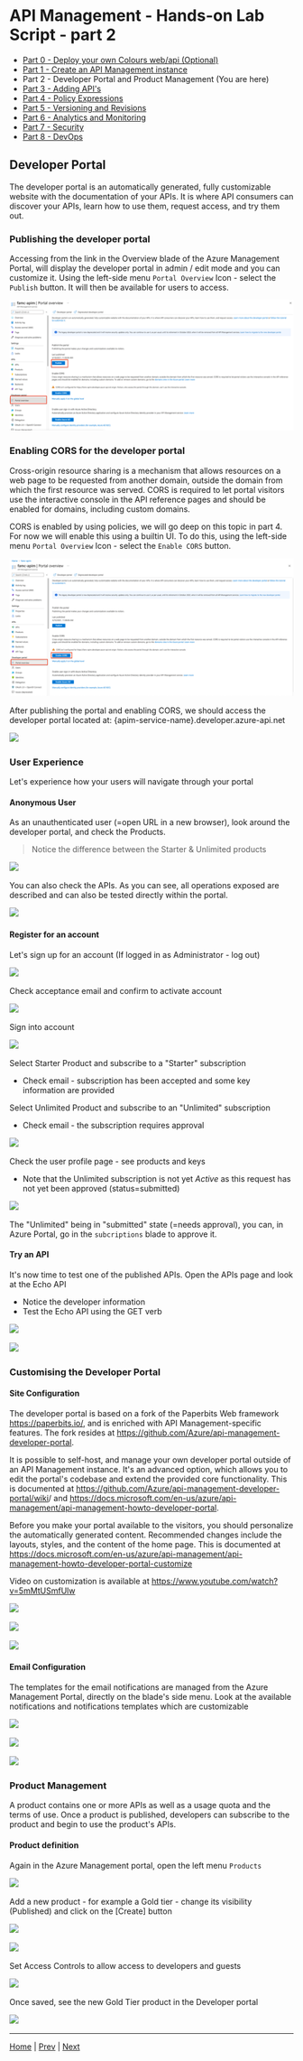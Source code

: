 # API Management - Hands-on Lab Script - part 2

- [Part 0 - Deploy your own Colours web/api (Optional)](apimanagement-0.md)
- [Part 1 - Create an API Management instance](apimanagement-1.md) 
- Part 2 - Developer Portal and Product Management (You are here)
- [Part 3 - Adding API's](apimanagement-3.md)
- [Part 4 - Policy Expressions](apimanagement-4.md)
- [Part 5 - Versioning and Revisions](apimanagement-5.md)
- [Part 6 - Analytics and Monitoring](apimanagement-6.md)
- [Part 7 - Security](apimanagement-7.md)
- [Part 8 - DevOps](apimanagement-8.md)

## Developer Portal

The developer portal is an automatically generated, fully customizable website with the documentation of your APIs. It is where API consumers can discover your APIs, learn how to use them, request access, and try them out. 

### Publishing the developer portal

Accessing from the link in the Overview blade of the Azure Management Portal, will display the developer portal in admin / edit mode and you can customize it.
Using the left-side menu `Portal Overview` Icon - select the `Publish` button.  It will then be available for users to access.

![](Images/apim-developerportal-publish.png)

### Enabling CORS for the developer portal

Cross-origin resource sharing is a mechanism that allows resources on a web page to be requested from another domain, outside the domain from which the first resource was served. CORS is required to let portal visitors use the interactive console in the API reference pages and should be enabled for domains, including custom domains.

CORS is enabled by using policies, we will go deep on this topic in part 4. For now we will enable this using a builtin UI. To do this, using the left-side menu `Portal Overview` Icon - select the `Enable CORS` button.

![](Images/apim-developerportal-CORS.png)

After publishing the portal and enabling CORS, we should access the developer portal located at: {apim-service-name}.developer.azure-api.net

![](Images/APIMDeveloperPortal.png)


### User Experience

Let's experience how your users will navigate through your portal

#### Anonymous User

As an unauthenticated user (=open URL in a new browser), look around the developer portal, and check the Products.

> Notice the difference between the Starter & Unlimited products

![](Images/APIMDevPortalProducts.png)

You can also check the APIs. As you can see, all operations exposed are described and can also be tested directly within the portal.

![](Images/APIMDevPortalAPIs.png)

#### Register for an account

Let's sign up for an account (If logged in as Administrator - log out)

![](Images/APIMDevSignup.png)

Check acceptance email and confirm to activate account

![](Images/APIMDevSignupEmail.png)

Sign into account

![](Images/APIMDevSignin.png)


Select Starter Product and subscribe to a "Starter" subscription
  - Check email - subscription has been accepted and some key information are provided

Select Unlimited Product and subscribe to an "Unlimited" subscription
  - Check email - the subscription requires approval 

![](Images/APIMDevSubscribe.png)

Check the user profile page - see products and keys
  - Note that the Unlimited subscription is not yet *Active* as this request has not yet been approved (status=submitted)

![](Images/APIMDevSubscribe2.png)

The "Unlimited" being in "submitted" state (=needs approval), you can, in Azure Portal, go in the `subcriptions` blade to approve it.

#### Try an API

It's now time to test one of the published APIs. Open the APIs page and look at the Echo API
  - Notice the developer information
  - Test the Echo API using the GET verb 

![](Images/APIMDevTryAPI.png)

![](Images/APIMDevTryAPI2.png)

### Customising the Developer Portal

#### Site Configuration

The developer portal is based on a fork of the Paperbits Web framework <https://paperbits.io/>, and is enriched with API Management-specific features.  The fork resides at <https://github.com/Azure/api-management-developer-portal>.

It is possible to self-host, and manage your own developer portal outside of an API Management instance. It's an advanced option, which allows you to edit the portal's codebase and extend the provided core functionality. This is documented at <https://github.com/Azure/api-management-developer-portal/wiki>/ and <https://docs.microsoft.com/en-us/azure/api-management/api-management-howto-developer-portal>.

Before you make your portal available to the visitors, you should personalize the automatically generated content. Recommended changes include the layouts, styles, and the content of the home page. This is documented at <https://docs.microsoft.com/en-us/azure/api-management/api-management-howto-developer-portal-customize>

Video on customization is available at <https://www.youtube.com/watch?v=5mMtUSmfUlw>

![](Images/APIMDevConfig.png)

![](Images/APIDevConfig2.png)

![](Images/APIMDevStyles.png)

#### Email Configuration

The templates for the email notifications are managed from the Azure Management Portal, directly on the blade's side menu.
Look at the available notifications and notifications templates which are customizable

![](Images/APIMNotifications.png)

![](Images/APIMNotificationTemplates.png)

![](Images/APIMNotificationEdit.png)


### Product Management

A product contains one or more APIs as well as a usage quota and the terms of use. Once a product is published, developers can subscribe to the product and begin to use the product's APIs.

#### Product definition

Again in the Azure Management portal, open the left menu `Products `

![](Images/APIMProducts.png)

Add a new product - for example a Gold tier - change its visibility (Published) and click on the [Create] button

![](Images/APIMAddProduct.png)

![](Images/APIMAddProduct2.png)

Set Access Controls to allow access to developers and guests

![](Images/APIMAddProductsAccess.png)

Once saved, see the new Gold Tier product in the Developer portal

![](Images/APIMAddProductsDevPortal.png)

---
[Home](README.md) | [Prev](apimanagement-1.md) | [Next](apimanagement-3.md)
